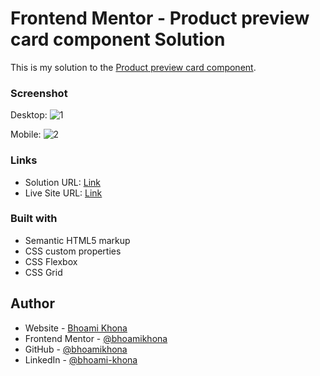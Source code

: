 # Frontend Mentor - Product preview card component Solution

This is my solution to the [Product preview card component](https://www.frontendmentor.io/challenges/product-preview-card-component-GO7UmttRfa).

### Screenshot

Desktop:
![1](https://user-images.githubusercontent.com/50435319/220908379-04a656d6-7abd-4ded-b6f6-c8a2bf9fd5d9.PNG)

Mobile:
![2](https://user-images.githubusercontent.com/50435319/220908374-48dd5dbd-e3c4-44c5-9580-9abe88e64312.PNG)

### Links

- Solution URL: [Link](https://github.com/bhoamikhona/frontend-mentor-challenges/tree/main/product-preview-card-component-main)
- Live Site URL: [Link](https://frontend-mentor-challenges-zcyq.vercel.app/)

### Built with

- Semantic HTML5 markup
- CSS custom properties
- CSS Flexbox
- CSS Grid

## Author

- Website - [Bhoami Khona](https://bhoamikhona.github.io/bhoami-khona-website/)
- Frontend Mentor - [@bhoamikhona](https://www.frontendmentor.io/profile/bhoamikhona)
- GitHub - [@bhoamikhona](https://github.com/bhoamikhona)
- LinkedIn - [@bhoami-khona](https://www.linkedin.com/in/bhoami-khona/)
